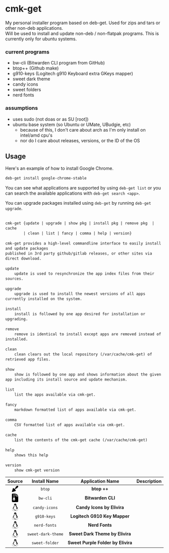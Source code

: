 # cmk-get
My personal installer program based on deb-get.  Used for zips and tars or other non-deb applications.  
Will be used to install and update non-deb / non-flatpak programs.
This is currently only for ubuntu systems.

### current programs 
- bw-cli (Bitwarden CLI program from GitHub)
- btop++ (Github make)
- g910-keys (Logitech g910 Keyboard extra GKeys mapper)
- sweet dark theme
- candy icons
- sweet folders
- nerd fonts

### assumptions
- uses sudo (not doas or as SU [root])
- ubuntu base system (so Ubuntu or UMate, UBudgie, etc)
  - because of this, I don't care about arch as I'm only install on intel/amd cpu's
  - nor do I care about releases,  versions, or the ID of the OS

## Usage

Here's an example of how to install Google Chrome.

```bash
deb-get install google-chrome-stable
```

You can see what applications are supported by using `deb-get list` or you
can search the available applications with `deb-get search <app>`.

You can upgrade packages installed using `deb-get` by running
`deb-get upgrade`.

<!-- [[[cog
import subprocess

import cog
result = subprocess.check_output(["./cmk-get", "help"], encoding="utf-8")
# strip the "Usage" header
help = result.replace("Usage\n\n", "").rstrip()
cog.out(f"```\n{help}\n```")
]]] -->
```

cmk-get {update | upgrade | show pkg | install pkg | remove pkg  | cache 
        | clean | list | fancy | comma | help | version}

cmk-get provides a high-level commandline interface to easily install and update packages
published in 3rd party github/gitlab releases, or other sites via direct download.

update
    update is used to resynchronize the app index files from their sources.

upgrade
    upgrade is used to install the newest versions of all apps currently installed on the system.

install
    install is followed by one app desired for installation or upgrading.

remove
    remove is identical to install except apps are removed instead of installed.

clean
    clean clears out the local repository (/var/cache/cmk-get) of retrieved app files.

show
    show is followed by one app and shows information about the given app including its install source and update mechanism.

list
    list the apps available via cmk-get.

fancy
    markdown formatted list of apps available via cmk-get.

comma
    CSV formatted list of apps available via cmk-get.

cache
    list the contents of the cmk-get cache (/var/cache/cmk-get)

help
    shows this help

version
    show cmk-get version
```
<!-- [[[end]]] -->


<!-- [[[cog
pretty_list = subprocess.check_output(["./cmk-get", "fancy"], encoding="utf-8")
cog.out(pretty_list)
]]] -->
| Source | Install Name | Application Name | Description |
| :-----: | :-----: | :-----: | :-----: |
| [<img src=".icons/icon-trowel.svg" align="top" width="20" />]() | `btop` | <b>btop ++</b> | <i></i> |
| [<img src=".icons/icon-zipper.svg" align="top" width="20" />]() | `bw-cli` | <b>Bitwarden CLI</b> | <i></i> |
| [<img src=".icons/icon-linux.svg" align="top" width="20" />]() | `candy-icons` | <b>Candy Icons by Elivira</b> | <i></i> |
| [<img src=".icons/icon-linux.svg" align="top" width="20" />]() | `g910-keys` | <b>Logitech G910 Key Mapper</b> | <i></i> |
| [<img src=".icons/icon-linux.svg" align="top" width="20" />]() | `nerd-fonts` | <b>Nerd Fonts</b> | <i></i> |
| [<img src=".icons/icon-linux.svg" align="top" width="20" />]() | `sweet-dark-theme` | <b>Sweet Dark Theme by Elivira</b> | <i></i> |
| [<img src=".icons/icon-linux.svg" align="top" width="20" />]() | `sweet-folder` | <b>Sweet Purple Folder by Elivira</b> | <i></i> |
<!-- [[[end]]] -->
